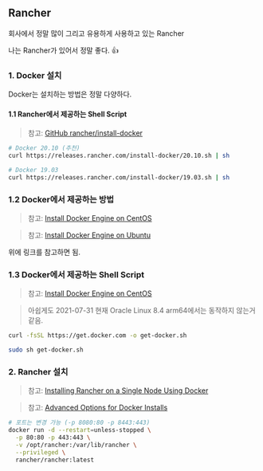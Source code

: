 ## Rancher

회사에서 정말 많이 그리고 유용하게 사용하고 있는 Rancher

나는 Rancher가 있어서 정말 좋다. 👍

### 1. Docker 설치

Docker는 설치하는 방법은 정말 다양하다.

#### 1.1 Rancher에서 제공하는 Shell Script

> 참고: [GitHub rancher/install-docker](https://github.com/rancher/install-docker)

```bash
# Docker 20.10 (추천)
curl https://releases.rancher.com/install-docker/20.10.sh | sh
```

```bash
# Docker 19.03
curl https://releases.rancher.com/install-docker/19.03.sh | sh
```

### 1.2 Docker에서 제공하는 방법

> 참고: [Install Docker Engine on CentOS](https://docs.docker.com/engine/install/centos/)

> 참고: [Install Docker Engine on Ubuntu](https://docs.docker.com/engine/install/ubuntu/)

위에 링크를 참고하면 됨.

### 1.3 Docker에서 제공하는 Shell Script

> 참고: [Install Docker Engine on CentOS](https://docs.docker.com/engine/install/centos/)

> 아쉽게도 2021-07-31 현재 Oracle Linux 8.4 arm64에서는 동작하지 않는거 같음.

```bash
curl -fsSL https://get.docker.com -o get-docker.sh
```

```bash
sudo sh get-docker.sh
```

### 2. Rancher 설치

> 참고: [Installing Rancher on a Single Node Using Docker](https://rancher.com/docs/rancher/v2.5/en/installation/other-installation-methods/single-node-docker/)

> 참고: [Advanced Options for Docker Installs](https://rancher.com/docs/rancher/v2.5/en/installation/other-installation-methods/single-node-docker/advanced/)

```bash
# 포트는 변경 가능 (-p 8080:80 -p 8443:443)
docker run -d --restart=unless-stopped \
  -p 80:80 -p 443:443 \
  -v /opt/rancher:/var/lib/rancher \
  --privileged \
  rancher/rancher:latest
```
